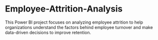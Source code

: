 # Employee-Attrition-Analysis
This Power BI project focuses on analyzing employee attrition to help organizations understand the factors behind employee turnover and make data-driven decisions to improve retention.
